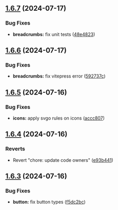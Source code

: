 ## [1.6.7](https://github.com/acronis/ui-component-library/compare/v1.6.6...v1.6.7) (2024-07-17)


### Bug Fixes

* **breadcrumbs:** fix unit tests ([48e4823](https://github.com/acronis/ui-component-library/commit/48e482322b7c9ae3830f4c7530c7916316d36e5a))

## [1.6.6](https://github.com/acronis/ui-component-library/compare/v1.6.5...v1.6.6) (2024-07-17)


### Bug Fixes

* **breadcrumbs:** fix vitepress error ([592737c](https://github.com/acronis/ui-component-library/commit/592737c1561bfcb55d42e5f8ce0d98f5ba41ba26))

## [1.6.5](https://github.com/acronis/ui-component-library/compare/v1.6.4...v1.6.5) (2024-07-16)


### Bug Fixes

* **icons:** apply svgo rules on icons ([accc807](https://github.com/acronis/ui-component-library/commit/accc807f7429c71b2018401ec2c12346a6ace6ce))

## [1.6.4](https://github.com/acronis/ui-component-library/compare/v1.6.3...v1.6.4) (2024-07-16)


### Reverts

* Revert "chore: update code owners" ([e93b441](https://github.com/acronis/ui-component-library/commit/e93b44122891627f400300338305df6fe9bc1dc3))

## [1.6.3](https://github.com/acronis/ui-component-library/compare/v1.6.2...v1.6.3) (2024-07-16)


### Bug Fixes

* **button:** fix button types ([f5dc2bc](https://github.com/acronis/ui-component-library/commit/f5dc2bcc1cab4b6be356df4aeb201cd12fcf6a57))

